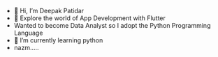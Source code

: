 - 👋 Hi, I’m Deepak Patidar
- 👀 Explore the world of App Development with Flutter
-  Wanted to become Data Analyst so I adopt the Python Programming Language
- 🌱 I’m currently learning python
-  nazm.....

<!---
Gautam124536/Gautam124536 is a ✨ special ✨ repository because its `README.md` (this file) appears on your GitHub profile.
You can click the Preview link to take a look at your changes.
--->
